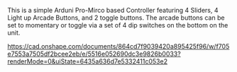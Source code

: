This is a simple Arduni Pro-Mirco based Controller featuring 4 Sliders, 4 Light up Arcade Buttons, and 2 toggle buttons. The arcade buttons can be set to momentary or toggle via a set of 4 dip switches on the bottom on the unit.

https://cad.onshape.com/documents/864cd7f9039420a895425f96/w/f705e7553a7505df2bcee2eb/e/5516e052690dc3e9826b0033?renderMode=0&uiState=6435a636d7e5332411c053e2
